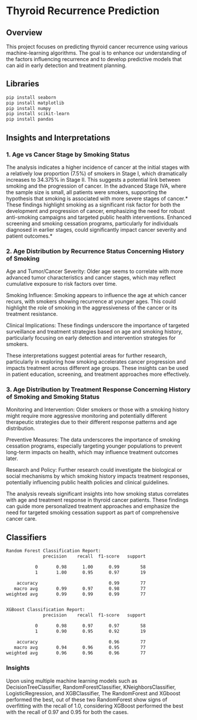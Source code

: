 
# Thyroid Recurrence Prediction
## Overview
This project focuses on predicting thyroid cancer recurrence using various machine-learning algorithms. The goal is to enhance our understanding of the factors influencing recurrence and to develop predictive models that can aid in early detection and treatment planning.

## Libraries 


```bash
pip install seaborn
pip install matplotlib
pip install numpy
pip install scikit-learn
pip install pandas
```

## Insights and Interpretations
### 1. Age vs Cancer Stage by Smoking Status
The analysis indicates a higher incidence of cancer at the initial stages with a relatively low proportion (7.5%) of smokers in Stage I, which dramatically increases to 34.375% in Stage II. This suggests a potential link between smoking and the progression of cancer. In the advanced Stage IVA, where the sample size is small, all patients were smokers, supporting the hypothesis that smoking is associated with more severe stages of cancer.* These findings highlight smoking as a significant risk factor for both the development and progression of cancer, emphasizing the need for robust anti-smoking campaigns and targeted public health interventions. Enhanced screening and smoking cessation programs, particularly for individuals diagnosed in earlier stages, could significantly impact cancer severity and patient outcomes.*

### 2. Age Distribution by Recurrence Status Concerning History of Smoking
Age and Tumor/Cancer Severity: Older age seems to correlate with more advanced tumor characteristics and cancer stages, which may reflect cumulative exposure to risk factors over time.


Smoking Influence: Smoking appears to influence the age at which cancer recurs, with smokers showing recurrence at younger ages. This could highlight the role of smoking in the aggressiveness of the cancer or its treatment resistance.


Clinical Implications: These findings underscore the importance of targeted surveillance and treatment strategies based on age and smoking history, particularly focusing on early detection and intervention strategies for smokers.

These interpretations suggest potential areas for further research, particularly in exploring how smoking accelerates cancer progression and impacts treatment across different age groups. These insights can be used in patient education, screening, and treatment approaches more effectively.

### 3. Age Distribution by Treatment Response Concerning History of Smoking and Smoking Status
Monitoring and Intervention: Older smokers or those with a smoking history might require more aggressive monitoring and potentially different therapeutic strategies due to their different response patterns and age distribution.

Preventive Measures: The data underscores the importance of smoking cessation programs, especially targeting younger populations to prevent long-term impacts on health, which may influence treatment outcomes later.

Research and Policy: Further research could investigate the biological or social mechanisms by which smoking history impacts treatment responses, potentially influencing public health policies and clinical guidelines.

The analysis reveals significant insights into how smoking status correlates with age and treatment response in thyroid cancer patients. These findings can guide more personalized treatment approaches and emphasize the need for targeted smoking cessation support as part of comprehensive cancer care.

## Classifiers



``` bash
Random Forest Classification Report:
              precision    recall  f1-score   support

           0       0.98      1.00      0.99        58
           1       1.00      0.95      0.97        19

    accuracy                           0.99        77
   macro avg       0.99      0.97      0.98        77
weighted avg       0.99      0.99      0.99        77


XGBoost Classification Report:
              precision    recall  f1-score   support

           0       0.98      0.97      0.97        58
           1       0.90      0.95      0.92        19

    accuracy                           0.96        77
   macro avg       0.94      0.96      0.95        77
weighted avg       0.96      0.96      0.96        77
```
### Insights 
Upon using multiple machine learning models such as DecisionTreeClassifier, RandomForestClassifier, KNeighborsClassifier, LogisticRegression, and XGBClassifier, The RandomForest and XGboost performed the best, out of these two RandomForest show signs of overfitting with the recall of 1.0, considering XGBoost performed the best with the recall of 0.97 and 0.95 for both the cases.